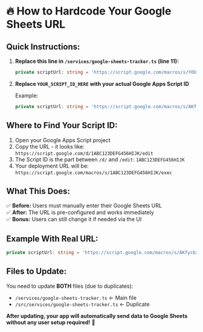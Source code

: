 # 🔥 How to Hardcode Your Google Sheets URL

## Quick Instructions:

1. **Replace this line in `/services/google-sheets-tracker.ts` (line 11):**
   ```typescript
   private scriptUrl: string = 'https://script.google.com/macros/s/YOUR_SCRIPT_ID_HERE/exec';
   ```

2. **Replace `YOUR_SCRIPT_ID_HERE` with your actual Google Apps Script ID**

   Example:
   ```typescript
   private scriptUrl: string = 'https://script.google.com/macros/s/AKfycbzXXXXXXXXXX/exec';
   ```

## Where to Find Your Script ID:

1. Open your Google Apps Script project
2. Copy the URL - it looks like: `https://script.google.com/d/1ABC123DEFG456HIJK/edit`
3. The Script ID is the part between `/d/` and `/edit`: `1ABC123DEFG456HIJK`
4. Your deployment URL will be: `https://script.google.com/macros/s/1ABC123DEFG456HIJK/exec`

## What This Does:

✅ **Before:** Users must manually enter their Google Sheets URL  
✅ **After:** The URL is pre-configured and works immediately  
✅ **Bonus:** Users can still change it if needed via the UI  

## Example With Real URL:

```typescript
private scriptUrl: string = 'https://script.google.com/macros/s/AKfycbzXXXXXXXXXXXXXXXXXXXXXXXXXXXXXXXXXXXXXXX/exec';
```

## Files to Update:

You need to update **BOTH** files (due to duplicates):
- `/services/google-sheets-tracker.ts` ← Main file
- `/src/services/google-sheets-tracker.ts` ← Duplicate

**After updating, your app will automatically send data to Google Sheets without any user setup required!** 🎉